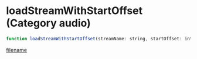 # loadStreamWithStartOffset (Category audio)

```js
function loadStreamWithStartOffset(streamName: string, startOffset: int, soundSet: string): boolean
```

[filename](loadStreamWithStartOffset_m.md ':include')